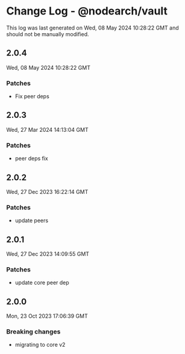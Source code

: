 # Change Log - @nodearch/vault

This log was last generated on Wed, 08 May 2024 10:28:22 GMT and should not be manually modified.

## 2.0.4
Wed, 08 May 2024 10:28:22 GMT

### Patches

- Fix peer deps

## 2.0.3
Wed, 27 Mar 2024 14:13:04 GMT

### Patches

-  peer deps fix

## 2.0.2
Wed, 27 Dec 2023 16:22:14 GMT

### Patches

- update peers

## 2.0.1
Wed, 27 Dec 2023 14:09:55 GMT

### Patches

- update core peer dep

## 2.0.0
Mon, 23 Oct 2023 17:06:39 GMT

### Breaking changes

- migrating to core v2

